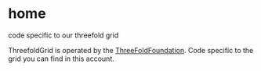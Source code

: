 # home

code specific to our threefold grid

ThreefoldGrid is operated by the [ThreeFoldFoundation](https://github.com/threefoldfoundation).
Code specific to the grid you can find in this account.

